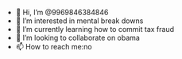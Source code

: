 - 👋 Hi, I’m @9969846384846
- 👀 I’m interested in mental break downs
- 🌱 I’m currently learning how to commit tax fraud
- 💞️ I’m looking to collaborate on obama
- 📫 How to reach me:no

<!---
9969846384846/9969846384846 is a ✨ special ✨ repository because its `README.md` (this file) appears on your GitHub profile.
You can click the Preview link to take a look at your changes.
--->
